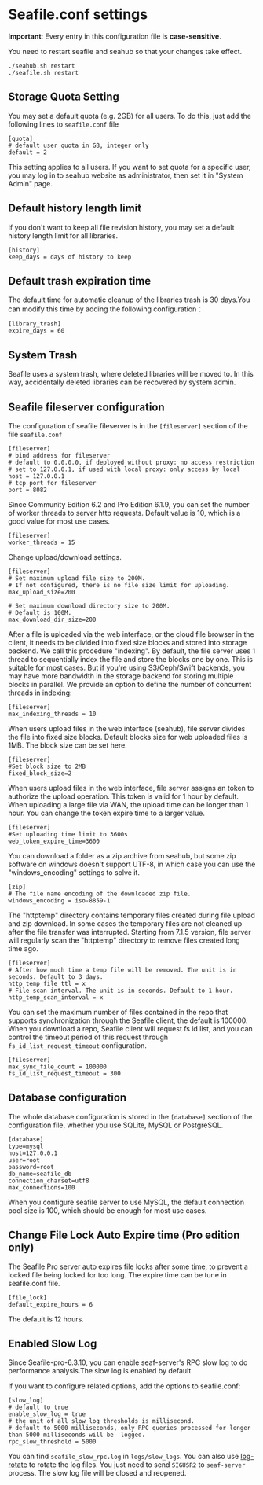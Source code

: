 # Seafile.conf settings

**Important**: Every entry in this configuration file is **case-sensitive**.

You need to restart seafile and seahub so that your changes take effect.

```
./seahub.sh restart
./seafile.sh restart

```

## Storage Quota Setting

You may set a default quota (e.g. 2GB) for all users. To do this, just add the following lines to `seafile.conf` file

```
[quota]
# default user quota in GB, integer only
default = 2

```

This setting applies to all users. If you want to set quota for a specific user, you may log in to seahub website as administrator, then set it in "System Admin" page.

## Default history length limit

If you don't want to keep all file revision history, you may set a default history length limit for all libraries.

```
[history]
keep_days = days of history to keep

```

## Default trash expiration time

The default time for automatic cleanup of the libraries trash is 30 days.You can modify this time by adding the following configuration：

```
[library_trash]
expire_days = 60

```

## System Trash

Seafile uses a system trash, where deleted libraries will be moved to. In this way, accidentally deleted libraries can be recovered by system admin.

## Seafile fileserver configuration

The configuration of seafile fileserver is in the `[fileserver]` section of the file `seafile.conf`

```
[fileserver]
# bind address for fileserver
# default to 0.0.0.0, if deployed without proxy: no access restriction
# set to 127.0.0.1, if used with local proxy: only access by local
host = 127.0.0.1
# tcp port for fileserver
port = 8082

```

Since Community Edition 6.2 and Pro Edition 6.1.9, you can set the number of worker threads to server http requests. Default value is 10, which is a good value for most use cases.

```
[fileserver]
worker_threads = 15

```

Change upload/download settings.

```
[fileserver]
# Set maximum upload file size to 200M.
# If not configured, there is no file size limit for uploading.
max_upload_size=200

# Set maximum download directory size to 200M.
# Default is 100M.
max_download_dir_size=200

```

After a file is uploaded via the web interface, or the cloud file browser in the client, it needs to be divided into fixed size blocks and stored into storage backend. We call this procedure "indexing". By default, the file server uses 1 thread to sequentially index the file and store the blocks one by one. This is suitable for most cases. But if you're using S3/Ceph/Swift backends, you may have more bandwidth in the storage backend for storing multiple blocks in parallel. We provide an option to define the number of concurrent threads in indexing:

```
[fileserver]
max_indexing_threads = 10

```

When users upload files in the web interface (seahub), file server divides the file into fixed size blocks. Default blocks size for web uploaded files is 1MB. The block size can be set here.

```
[fileserver]
#Set block size to 2MB
fixed_block_size=2

```

When users upload files in the web interface, file server assigns an token to authorize the upload operation. This token is valid for 1 hour by default. When uploading a large file via WAN, the upload time can be longer than 1 hour. You can change the token expire time to a larger value.

```
[fileserver]
#Set uploading time limit to 3600s
web_token_expire_time=3600

```

You can download a folder as a zip archive from seahub, but some zip software
on windows doesn't support UTF-8, in which case you can use the "windows_encoding"
settings to solve it.

```
[zip]
# The file name encoding of the downloaded zip file.
windows_encoding = iso-8859-1

```

The "httptemp" directory contains temporary files created during file upload and zip download. In some cases the temporary files are not cleaned up after the file transfer was interrupted. Starting from 7.1.5 version, file server will regularly scan the "httptemp" directory to remove files created long time ago.

```
[fileserver]
# After how much time a temp file will be removed. The unit is in seconds. Default to 3 days.
http_temp_file_ttl = x
# File scan interval. The unit is in seconds. Default to 1 hour.
http_temp_scan_interval = x

```

You can set the maximum number of files contained in the repo that supports synchronization through the Seafile client, the default is 100000. When you download a repo, Seafile client will request fs id list, and you can control the timeout period of this request through `fs_id_list_request_timeout` configuration.

```
[fileserver]
max_sync_file_count = 100000
fs_id_list_request_timeout = 300
```

## Database configuration

The whole database configuration is stored in the `[database]` section of the configuration file, whether you use SQLite, MySQL or PostgreSQL.

```
[database]
type=mysql
host=127.0.0.1
user=root
password=root
db_name=seafile_db
connection_charset=utf8
max_connections=100

```

When you configure seafile server to use MySQL, the default connection pool size is 100, which should be enough for most use cases.

## Change File Lock Auto Expire time (Pro edition only)

The Seafile Pro server auto expires file locks after some time, to prevent a locked file being locked for too long. The expire time can be tune in seafile.conf file.

```
[file_lock]
default_expire_hours = 6

```

The default is 12 hours.

## Enabled Slow Log

Since Seafile-pro-6.3.10, you can enable seaf-server's RPC slow log to do performance analysis.The slow log is enabled by default.

If you want to configure related options, add the options to seafile.conf:

```
[slow_log]
# default to true
enable_slow_log = true
# the unit of all slow log thresholds is millisecond.
# default to 5000 milliseconds, only RPC queries processed for longer than 5000 milliseconds will be  logged.
rpc_slow_threshold = 5000

```

You can find `seafile_slow_rpc.log` in `logs/slow_logs`. You can also use [log-rotate](../deploy/using_logrotate.md) to rotate the log files. You just need to send `SIGUSR2` to `seaf-server` process. The slow log file will be closed and reopened.
